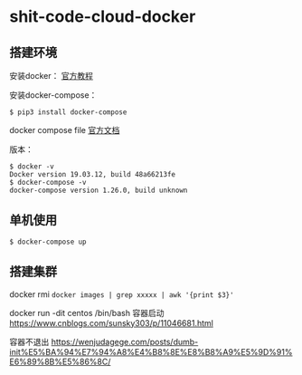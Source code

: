 # shit-code-cloud-docker

## 搭建环境

安装docker： [官方教程](https://docs.docker.com/engine/install/)

安装docker-compose： 

```shell script
$ pip3 install docker-compose
```

docker compose file [官方文档](https://docs.docker.com/compose/compose-file/)

版本：
```shell script
$ docker -v
Docker version 19.03.12, build 48a66213fe
$ docker-compose -v
docker-compose version 1.26.0, build unknown
```

## 单机使用

```shell script
$ docker-compose up
```

## 搭建集群

docker rmi `docker images | grep xxxxx | awk '{print $3}'`



docker run -dit centos /bin/bash
容器启动
https://www.cnblogs.com/sunsky303/p/11046681.html

容器不退出
https://wenjudagege.com/posts/dumb-init%E5%BA%94%E7%94%A8%E4%B8%8E%E8%B8%A9%E5%9D%91%E6%89%8B%E5%86%8C/

